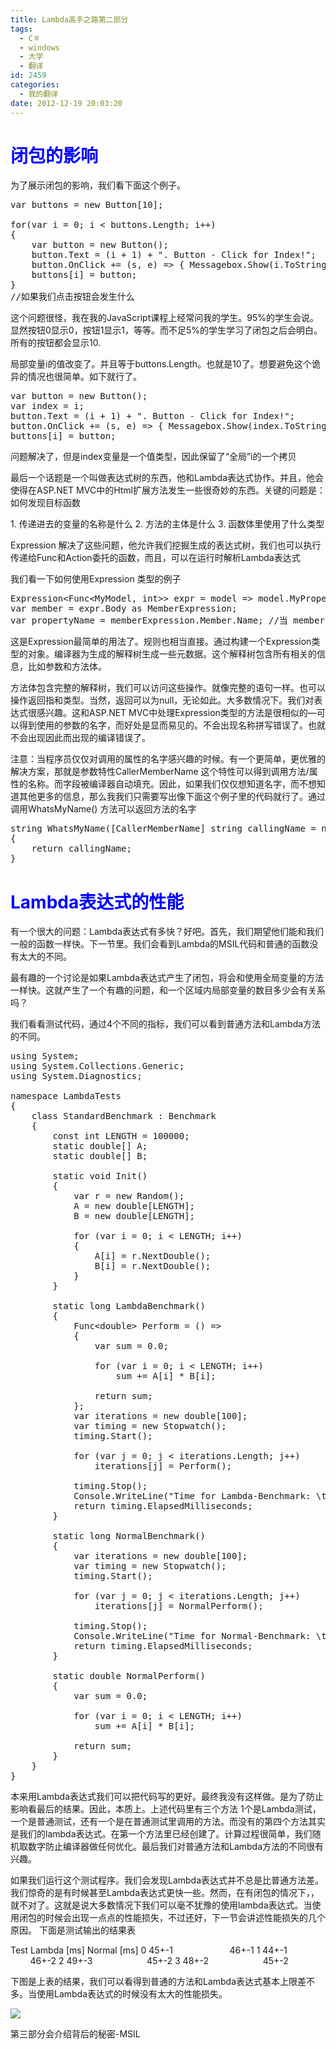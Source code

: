 ```yaml
---
title: Lambda高手之路第二部分
tags:
  - C＃
  - windows
  - 大学
  - 翻译
id: 2459
categories:
  - 我的翻译
date: 2012-12-19 20:03:20
---
```


# <span style="color: #0000ff;">闭包的影响</span>

为了展示闭包的影响，我们看下面这个例子。
<pre class="lang:default decode:true">var buttons = new Button[10];

for(var i = 0; i &lt; buttons.Length; i++)
{
	var button = new Button();
	button.Text = (i + 1) + ". Button - Click for Index!";
	button.OnClick += (s, e) =&gt; { Messagebox.Show(i.ToString()); };
	buttons[i] = button;
}
//如果我们点击按钮会发生什么</pre>
这个问题很怪，我在我的JavaScript课程上经常问我的学生。95%的学生会说。显然按钮0显示0，按钮1显示1，等等。而不足5%的学生学习了闭包之后会明白。所有的按钮都会显示10.

局部变量i的值改变了。并且等于buttons.Length。也就是10了。想要避免这个诡异的情况也很简单。如下就行了。
<pre class="lang:default decode:true">var button = new Button();
var index = i;
button.Text = (i + 1) + ". Button - Click for Index!";
button.OnClick += (s, e) =&gt; { Messagebox.Show(index.ToString()); };
buttons[i] = button;</pre>
问题解决了，但是index变量是一个值类型，因此保留了“全局”i的一个拷贝

最后一个话题是一个叫做表达式树的东西，他和Lambda表达式协作。并且，他会使得在ASP.NET MVC中的Html扩展方法发生一些很奇妙的东西。关键的问题是：如何发现目标函数

1\. 传递进去的变量的名称是什么
2\. 方法的主体是什么
3\. 函数体里使用了什么类型

Expression 解决了这些问题，他允许我们挖掘生成的表达式树，我们也可以执行传递给Func和Action委托的函数，而且，可以在运行时解析Lambda表达式

我们看一下如何使用Expression 类型的例子
<pre class="lang:default decode:true">Expression&lt;Func&lt;MyModel, int&gt;&gt; expr = model =&gt; model.MyProperty;
var member = expr.Body as MemberExpression;
var propertyName = memberExpression.Member.Name; //当 member != null的时候执行  ...</pre>
这是Expression最简单的用法了。规则也相当直接。通过构建一个Expression类型的对象。编译器为生成的解释树生成一些元数据。这个解释树包含所有相关的信息，比如参数和方法体。

方法体包含完整的解释树，我们可以访问这些操作。就像完整的语句一样。也可以操作返回指和类型。当然，返回可以为null，无论如此。大多数情况下。我们对表达式很感兴趣。这和ASP.NET MVC中处理Expression类型的方法是很相似的—可以得到使用的参数的名字，而好处是显而易见的。不会出现名称拼写错误了。也就不会出现因此而出现的编译错误了。

注意：当程序员仅仅对调用的属性的名字感兴趣的时候。有一个更简单，更优雅的解决方案，那就是参数特性CallerMemberName 这个特性可以得到调用方法/属性的名称。而字段被编译器自动填充。因此，如果我们仅仅想知道名字，而不想知道其他更多的信息，那么我我们只需要写出像下面这个例子里的代码就行了。通过调用WhatsMyName() 方法可以返回方法的名字
<pre class="lang:default decode:true">string WhatsMyName([CallerMemberName] string callingName = null)
{
    return callingName;
}</pre>

# <span style="color: #0000ff;">Lambda表达式的性能</span>

有一个很大的问题：Lambda表达式有多快？好吧。首先，我们期望他们能和我们一般的函数一样快。下一节里。我们会看到Lambda的MSIL代码和普通的函数没有太大的不同。

最有趣的一个讨论是如果Lambda表达式产生了闭包，将会和使用全局变量的方法一样快。这就产生了一个有趣的问题，和一个区域内局部变量的数目多少会有关系吗？

我们看看测试代码，通过4个不同的指标，我们可以看到普通方法和Lambda方法的不同。
<pre class="lang:default decode:true">using System;
using System.Collections.Generic;
using System.Diagnostics;

namespace LambdaTests
{
	class StandardBenchmark : Benchmark
    {
		const int LENGTH = 100000;
        static double[] A;
		static double[] B;

        static void Init()
        {
            var r = new Random();
            A = new double[LENGTH];
            B = new double[LENGTH];

            for (var i = 0; i &lt; LENGTH; i++)
            {
                A[i] = r.NextDouble();
                B[i] = r.NextDouble();
            }
        }

        static long LambdaBenchmark()
        {
            Func&lt;double&gt; Perform = () =&gt;
            {
                var sum = 0.0;

                for (var i = 0; i &lt; LENGTH; i++)
                    sum += A[i] * B[i];

                return sum;
            };
            var iterations = new double[100];
            var timing = new Stopwatch();
            timing.Start();

            for (var j = 0; j &lt; iterations.Length; j++)
                iterations[j] = Perform();

            timing.Stop();
            Console.WriteLine("Time for Lambda-Benchmark: \t {0}ms", timing.ElapsedMilliseconds);
            return timing.ElapsedMilliseconds;
        }

        static long NormalBenchmark()
        {
            var iterations = new double[100];
            var timing = new Stopwatch();
            timing.Start();

            for (var j = 0; j &lt; iterations.Length; j++)
                iterations[j] = NormalPerform();

            timing.Stop();
            Console.WriteLine("Time for Normal-Benchmark: \t {0}ms", timing.ElapsedMilliseconds);
            return timing.ElapsedMilliseconds;
        }

        static double NormalPerform()
        {
            var sum = 0.0;

            for (var i = 0; i &lt; LENGTH; i++)
                sum += A[i] * B[i];

            return sum;
        }
    }
}</pre>
本来用Lambda表达式我们可以把代码写的更好。最终我没有这样做。是为了防止影响看最后的结果。因此，本质上。上述代码里有三个方法
1个是Lambda测试，一个是普通测试，还有一个是在普通测试里调用的方法。而没有的第四个方法其实是我们的lambda表达式。在第一个方法里已经创建了。计算过程很简单，我们随机取数字防止编译器做任何优化。最后我们对普通方法和Lambda方法的不同很有兴趣。

如果我们运行这个测试程序。我们会发现Lambda表达式并不总是比普通方法差。我们惊奇的是有时候甚至Lambda表达式更快一些。然而，在有闭包的情况下，，就不对了。这就是说大多数情况下我们可以毫不犹豫的使用lambda表达式。当使用闭包的时候会出现一点点的性能损失，不过还好，下一节会讲述性能损失的几个原因。
下面是测试输出的结果表

Test Lambda [ms] Normal [ms]
0 45+-1                       46+-1
1 44+-1                       46+-2
2 49+-3                      45+-2
3 48+-2                      45+-2

下图是上表的结果，我们可以看得到普通的方法和Lambda表达式基本上限差不多。当使用Lambda表达式的时候没有太大的性能损失。

[![](/images/b4702d953670f850f72d24daf0aefd146eb33227.png)](http://leaverimage.b0.upaiyun.com/30616_o.png)

第三部分会介绍背后的秘密-MSIL